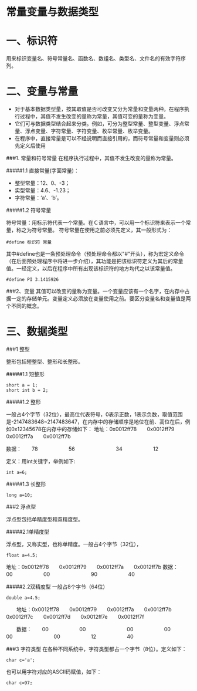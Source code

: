 # 常量变量与数据类型
# 一、标识符
用来标识变量名、符号常量名、函数名、数组名、类型名、文件名的有效字符序列。
# 二、变量与常量
* 对于基本数据类型量，按其取值是否可改变又分为常量和变量两种。在程序执行过程中，其值不发生改变的量称为常量，其值可变的量称为变量。
* 它们可与数据类型结合起来分类。例如，可分为整型常量、整型变量、浮点常量、浮点变量、字符常量、字符变量、枚举常量、枚举变量。
* 在程序中，直接常量是可以不经说明而直接引用的，而符号常量和变量则必须先定义后使用

###1. 常量和符号常量
在程序执行过程中，其值不发生改变的量称为常量。

#####1.1 直接常量(字面常量)：
* 整型常量：12、0、-3；
* 实型常量：4.6、-1.23；
* 字符常量：‘a’、‘b’。

#####1.2 符号常量

符号常量：用标示符代表一个常量。在Ｃ语言中，可以用一个标识符来表示一个常量，称之为符号常量。
符号常量在使用之前必须先定义，其一般形式为：

```
#define 标识符 常量
```
其中#define也是一条预处理命令（预处理命令都以"#"开头），称为宏定义命令（在后面预处理程序中将进一步介绍），其功能是把该标识符定义为其后的常量值。一经定义，以后在程序中所有出现该标识符的地方均代之以该常量值。

```
#define PI 3.1415926
```

###2、变量
其值可以改变的量称为变量。一个变量应该有一个名字，在内存中占据一定的存储单元。变量定义必须放在变量使用之前。要区分变量名和变量值是两个不同的概念。

# 三、数据类型
###1 整型

整形包括短整型、整形和长整形。

#####1.1 短整形

```
short a = 1;
short int b = 2;
```

#####1.2 整形

一般占4个字节（32位），最高位代表符号，0表示正数，1表示负数，取值范围是-2147483648~2147483647，在内存中的存储顺序是地位在前、高位在后，例如0x12345678在内存中的存储如下：
地址：0x0012ff78　　0x0012ff79　　0x0012ff7a　　0x0012ff7b

数据：　　78　　　　　　56　　　　　　　　34　　　　　　12

定义：用int关键字，举例如下:

```
int a=6;
```

#####1.3 长整形

```
long a=10;
```
###2 浮点型


浮点型包括单精度型和双精度型。

#####2.1单精度型

浮点型，又称实型，也称单精度。一般占4个字节（32位），

```
float a=4.5;
```

地址：0x0012ff78　　0x0012ff79　　0x0012ff7a　　0x0012ff7b
数据：　　00　　　　　　00　　　　　　　　90　　　　　　40

#####2.2双精度型
一般占8个字节（64位）

```
double a=4.5;
```

　　地址：0x0012ff78　　0x0012ff79　　0x0012ff7a　　0x0012ff7b　　0x0012ff7c　　0x0012ff7d　　0x0012ff7e　　0x0012ff7f

　　数据：　　00　　　　　　00　　　　　　　　00　　　　　　00　　　　　　00　　　　　　　　00　　　　　　12　　　　　　40

###3 字符类型
在各种不同系统中，字符类型都占一个字节（8位）。定义如下：

```
char c='a';
```
也可以用字符对应的ASCII码赋值，如下：

```
char c=97;
```